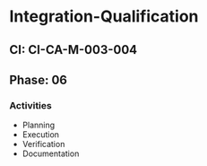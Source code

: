 # Integration-Qualification

## CI: CI-CA-M-003-004
## Phase: 06

### Activities
- Planning
- Execution
- Verification
- Documentation
